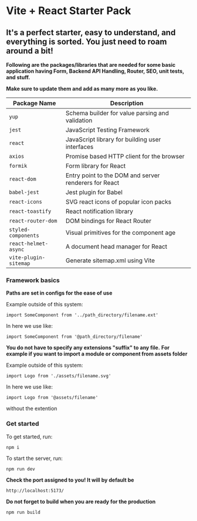 # Vite + React Starter Pack

## It's a perfect starter, easy to understand, and everything is sorted. You just need to roam around a bit!


**Following are the packages/libraries that are needed for some basic application having Form, Backend API Handling, Router, SEO, unit tests, and stuff.**

**Make sure to update them and add as many more as you like.**


| Package Name        | Description                                     |
|---------------------|-------------------------------------------------|
| `yup`               | Schema builder for value parsing and validation |
| `jest`              | JavaScript Testing Framework                    |
| `react`             | JavaScript library for building user interfaces |
| `axios`             | Promise based HTTP client for the browser       |
| `formik`            | Form library for React                          |
| `react-dom`         | Entry point to the DOM and server renderers for React |
| `babel-jest`        | Jest plugin for Babel                           |
| `react-icons`       | SVG react icons of popular icon packs           |
| `react-toastify`    | React notification library                      |
| `react-router-dom`  | DOM bindings for React Router                   |
| `styled-components` | Visual primitives for the component age         |
| `react-helmet-async`| A document head manager for React               |
| `vite-plugin-sitemap` | Generate sitemap.xml using Vite               |



### Framework basics

**Paths are set in configs for the ease of use**

Example outside of this system:

```
import SomeComponent from '../path_directory/filename.ext'
```

In here we use like:

```
import SomeComponent from '@path_directory/filename'
```


**You do not have to specify any extensions "suffix" to any file.**
**For example if you want to import a module or component from assets folder**

Example outside of this system:

```
import Logo from './assets/filename.svg'
```

In here we use like:

```
import Logo from '@assets/filename'
```

without the extention


### Get started

To get started, run: 

```
npm i
```
To start the server, run:

```
npm run dev 
```


**Check the port assigned to you! It will by default be** 

```
http://localhost:5173/
```


**Do not forget to build when you are ready for the production**

```
npm run build
```